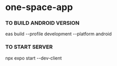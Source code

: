 # one-space-app

### TO BUILD ANDROID VERSION

eas build --profile development --platform android

### TO START SERVER

npx expo start --dev-client
